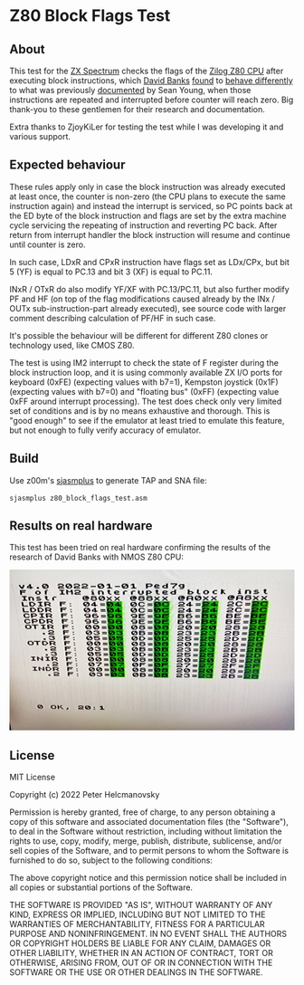 # Z80 Block Flags Test

## About

This test for the [ZX Spectrum](https://en.wikipedia.org/wiki/ZX_Spectrum) checks the flags of the [Zilog Z80 CPU](https://en.wikipedia.org/wiki/Zilog_Z80) after executing block instructions, which [David Banks](https://github.com/hoglet67) [found](https://stardot.org.uk/forums/viewtopic.php?p=212021#p212021) to [behave differently](https://github.com/hoglet67/Z80Decoder/wiki/Undocumented-Flags) to what was previously [documented](http://www.z80.info/zip/z80-documented.pdf) by Sean Young, when those instructions are repeated and interrupted before counter will reach zero. Big thank-you to these gentlemen for their research and documentation.

Extra thanks to ZjoyKiLer for testing the test while I was developing it and various support.

## Expected behaviour

These rules apply only in case the block instruction was already executed at least once, the counter is non-zero (the CPU plans to execute the same instruction again) and instead the interrupt is serviced, so PC points back at the ED byte of the block instruction and flags are set by the extra machine cycle servicing the repeating of instruction and reverting PC back. After return from interrupt handler the block instruction will resume and continue until counter is zero.

In such case, LDxR and CPxR instruction have flags set as LDx/CPx, but bit 5 (YF) is equal to PC.13 and bit 3 (XF) is equal to PC.11.

INxR / OTxR do also modify YF/XF with PC.13/PC.11, but also further modify PF and HF (on top of the flag modifications caused already by the INx / OUTx sub-instruction-part already executed), see source code with larger comment describing calculation of PF/HF in such case.

It's possible the behaviour will be different for different Z80 clones or technology used, like CMOS Z80.

The test is using IM2 interrupt to check the state of F register during the block instruction loop, and it is using commonly available ZX I/O ports for keyboard (0xFE) (expecting values with b7=1), Kempston joystick (0x1F) (expecting values with b7=0) and "floating bus" (0xFF) (expecting value 0xFF around interrupt processing). The test does check only very limited set of conditions and is by no means exhaustive and thorough. This is "good enough" to see if the emulator at least tried to emulate this feature, but not enough to fully verify accuracy of emulator.

## Build

Use z00m's [sjasmplus](https://github.com/z00m128/sjasmplus) to generate TAP and SNA file:

```shell
sjasmplus z80_block_flags_test.asm
```

## Results on real hardware

This test has been tried on real hardware confirming the results of the research of David Banks with NMOS Z80 CPU:

![ZX Spectrum+](z80_block_flags_test_v4_arjun_zx48+_sgs_z8400ab1.jpg)

## License

MIT License

Copyright (c) 2022 Peter Helcmanovsky

Permission is hereby granted, free of charge, to any person obtaining a copy
of this software and associated documentation files (the "Software"), to deal
in the Software without restriction, including without limitation the rights
to use, copy, modify, merge, publish, distribute, sublicense, and/or sell
copies of the Software, and to permit persons to whom the Software is
furnished to do so, subject to the following conditions:

The above copyright notice and this permission notice shall be included in all
copies or substantial portions of the Software.

THE SOFTWARE IS PROVIDED "AS IS", WITHOUT WARRANTY OF ANY KIND, EXPRESS OR
IMPLIED, INCLUDING BUT NOT LIMITED TO THE WARRANTIES OF MERCHANTABILITY,
FITNESS FOR A PARTICULAR PURPOSE AND NONINFRINGEMENT. IN NO EVENT SHALL THE
AUTHORS OR COPYRIGHT HOLDERS BE LIABLE FOR ANY CLAIM, DAMAGES OR OTHER
LIABILITY, WHETHER IN AN ACTION OF CONTRACT, TORT OR OTHERWISE, ARISING FROM,
OUT OF OR IN CONNECTION WITH THE SOFTWARE OR THE USE OR OTHER DEALINGS IN THE
SOFTWARE.
